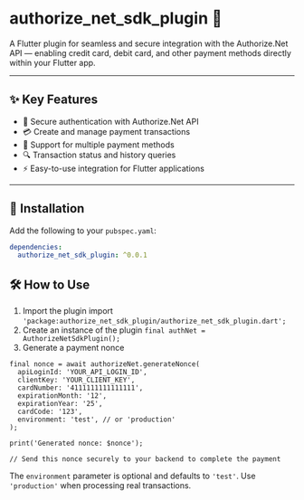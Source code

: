 # authorize_net_sdk_plugin 🚀

A Flutter plugin for seamless and secure integration with the Authorize.Net API — enabling credit card, debit card, and other payment methods directly within your Flutter app.

---

## ✨ Key Features

- 🔐 Secure authentication with Authorize.Net API  
- 💳 Create and manage payment transactions  
- 💼 Support for multiple payment methods  
- 🔍 Transaction status and history queries  
- ⚡ Easy-to-use integration for Flutter applications  

---

## 🚀 Installation

Add the following to your `pubspec.yaml`:

```yaml
dependencies:
  authorize_net_sdk_plugin: ^0.0.1
```


## 🛠️ How to Use
1. Import the plugin
import ```'package:authorize_net_sdk_plugin/authorize_net_sdk_plugin.dart'; ```
2. Create an instance of the plugin
```final authNet = AuthorizeNetSdkPlugin();```
4. Generate a payment nonce
```
final nonce = await authorizeNet.generateNonce(
  apiLoginId: 'YOUR_API_LOGIN_ID',
  clientKey: 'YOUR_CLIENT_KEY',
  cardNumber: '4111111111111111',
  expirationMonth: '12',
  expirationYear: '25',
  cardCode: '123',
  environment: 'test', // or 'production'
);

print('Generated nonce: $nonce');

// Send this nonce securely to your backend to complete the payment
```

The `environment` parameter is optional and defaults to `'test'`. Use `'production'` when processing real transactions.
